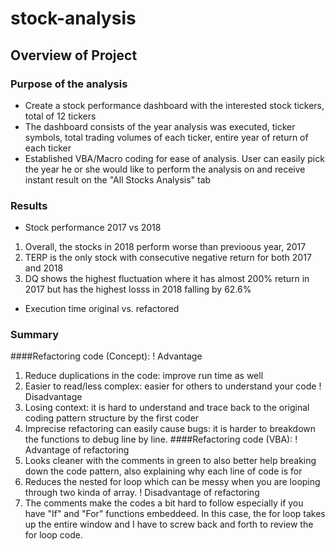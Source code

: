 # stock-analysis
## Overview of Project 
### Purpose of the analysis 
- Create a stock performance dashboard with the interested stock tickers, total of 12 tickers
- The dashboard consists of the year analysis was executed, ticker symbols, total trading volumes of each ticker, entire year of return of each ticker 
- Established VBA/Macro coding for ease of analysis. User can easily pick the year he or she would like to perform the analysis on and receive instant result on the "All Stocks Analysis" tab
### Results 
- Stock performance 2017 vs 2018
1. Overall, the stocks in 2018 perform worse than previoous year, 2017 
2. TERP is the only stock with consecutive negative return for both 2017 and 2018
3. DQ shows the highest fluctuation where it has almost 200% return in 2017 but has the highest losss in 2018 falling by 62.6% 
- Execution time original vs. refactored 

### Summary
####Refactoring code (Concept): 
! Advantage
1. Reduce duplications in the code: improve run time as well
2. Easier to read/less complex: easier for others to understand your code
! Disadvantage
1. Losing context: it is hard to understand and trace back to the original coding pattern structure by the first coder
2. Imprecise refactoring can easily cause bugs: it is harder to breakdown the functions to debug line by line. 
####Refactoring code (VBA): 
! Advantage of refactoring
1. Looks cleaner with the comments in green to also better help breaking down the code pattern, also explaining why each line of code is for
2. Reduces the nested for loop which can be messy when you are looping through two kinda of array. 
! Disadvantage of refactoring
1. The comments make the codes a bit hard to follow especially if you have "If" and "For" functions embeddeed. In this case, the for loop takes up the entire window and I have to screw back and forth to review the for loop code.
